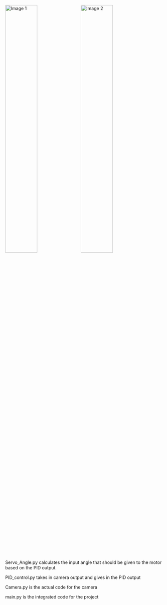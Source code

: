 <img src="https://github.com/user-attachments/assets/ad8d610d-6f26-46ff-b95d-c5f2bb3bb2c0" alt="Image 1" width="45%" style="display:inline-block; margin-right:2%;" /> <img src="https://github.com/user-attachments/assets/0c0da9f0-ac28-410b-9c2e-d0212fd48e96" alt="Image 2" width="45%" style="display:inline-block;" />

Servo_Angle.py calculates the input angle that should be given to the motor based on the PID output.

PID_control.py takes in camera output and gives in the PID output

Camera.py is the actual code for the camera

main.py  is the  integrated code for the project 
